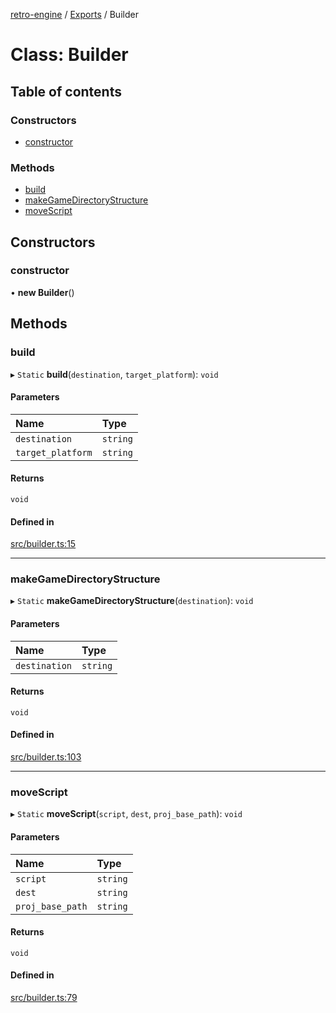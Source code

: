 [retro-engine](../README.md) / [Exports](../modules.md) / Builder

# Class: Builder

## Table of contents

### Constructors

- [constructor](Builder.md#constructor)

### Methods

- [build](Builder.md#build)
- [makeGameDirectoryStructure](Builder.md#makegamedirectorystructure)
- [moveScript](Builder.md#movescript)

## Constructors

### constructor

• **new Builder**()

## Methods

### build

▸ `Static` **build**(`destination`, `target_platform`): `void`

#### Parameters

| Name | Type |
| :------ | :------ |
| `destination` | `string` |
| `target_platform` | `string` |

#### Returns

`void`

#### Defined in

[src/builder.ts:15](https://github.com/SLYGM/RetroEngineTM/blob/7ef0169/engine/src/builder.ts#L15)

___

### makeGameDirectoryStructure

▸ `Static` **makeGameDirectoryStructure**(`destination`): `void`

#### Parameters

| Name | Type |
| :------ | :------ |
| `destination` | `string` |

#### Returns

`void`

#### Defined in

[src/builder.ts:103](https://github.com/SLYGM/RetroEngineTM/blob/7ef0169/engine/src/builder.ts#L103)

___

### moveScript

▸ `Static` **moveScript**(`script`, `dest`, `proj_base_path`): `void`

#### Parameters

| Name | Type |
| :------ | :------ |
| `script` | `string` |
| `dest` | `string` |
| `proj_base_path` | `string` |

#### Returns

`void`

#### Defined in

[src/builder.ts:79](https://github.com/SLYGM/RetroEngineTM/blob/7ef0169/engine/src/builder.ts#L79)
